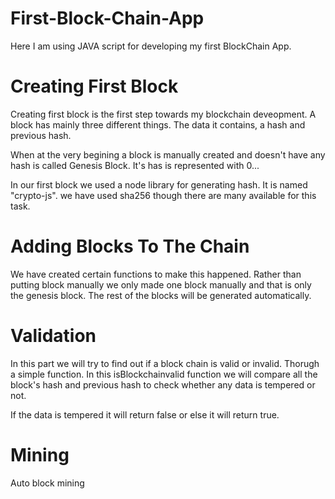 # First-Block-Chain-App

Here I am using JAVA script for developing my first BlockChain App.

# Creating First Block

Creating first block is the first step towards my blockchain deveopment. A block has mainly three different things. The data it contains, a hash and previous hash. 

When at the very begining a block is manually created and doesn't have any hash is called Genesis Block. It's has is represented with 0...

In our first block we used a node library for generating hash. It is named "crypto-js". we have used sha256 though there are many available for this task.

# Adding Blocks To The Chain

We have created certain functions to make this happened. Rather than putting block manually we only made one block manually and that is only the genesis block. The rest of the blocks will be generated automatically.

# Validation 

In this part we will try to find out if a block chain is valid or invalid. Thorugh a simple function.  In this isBlockchainvalid function we will compare all the block's hash and previous hash to check whether any data is tempered or not. 

If the data is tempered it will return false or else it will return true.

# Mining

Auto block mining